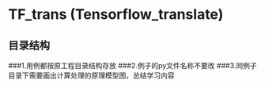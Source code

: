 # TF_trans  (Tensorflow_translate)

## 目录结构
###1.用例都按原工程目录结构存放
###2.例子的py文件名称不要改
###3.同例子目录下需要画出计算处理的原理模型图，总结学习内容

